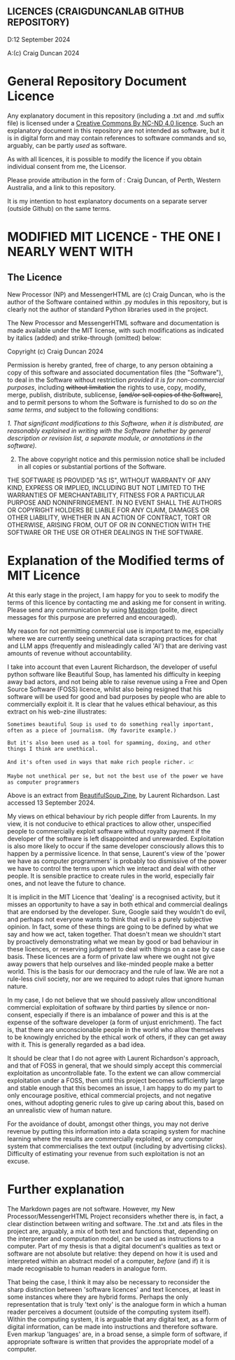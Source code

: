 LICENCES (CRAIGDUNCANLAB GITHUB REPOSITORY)
-----------------------------------

D:12 September 2024

A:(c) Craig Duncan 2024

# General Repository Document Licence

Any explanatory document in this repository (including a .txt and .md suffix file) is licensed under a [Creative Commons By NC-ND 4.0 licence](https://creativecommons.org/licenses/by-nc-nd/4.0/legalcode.en).  Such an explanatory document in this repository are not intended as software, but it is in digital form and may contain references to software commands and so, arguably, can be partly <i>used</i> as software.  

As with all licences, it is possible to modify the licence if you obtain individual consent from me, the Licensor.

Please provide attribution in the form of : Craig Duncan, of Perth, Western Australia, and a link to this repository.

It is my intention to host explanatory documents on a separate server (outside Github) on the same terms.

# MODIFIED MIT LICENCE - THE ONE I NEARLY WENT WITH

<h2>The Licence</h2>

New Processor (NP) and MessengerHTML are (c) Craig Duncan, who is the author of the Software contained within .py modules in this repository, but is clearly not the author of standard Python libraries used in the project.

The New Processor and MessengerHTML software and documentation is made available under the MIT license, with such modifications as indicated by italics (added) and strike-through (omitted) below:

 Copyright (c) Craig Duncan 2024

 Permission is hereby granted, free of charge, to any person obtaining
 a copy of this software and associated documentation files (the
 "Software"), to deal in the Software without restriction <i>provided it is for non-commercial purposes</i>, including
 ~~without limitation~~ the rights to use, copy, modify, merge, publish,
 distribute, sublicense, ~~[and/or sell copies of the Software]~~, and to
 permit persons to whom the Software is furnished to do so <i>on the same terms</i>, <i>and</i> subject to
 the following conditions:

<i>1. That significant modifications to this Software, when it is distributed, are reasonably explained in writing with the Software (whether by general description or revision list, a separate module, or annotations in the software).</i>

 2. The above copyright notice and this permission notice shall be
 included in all copies or substantial portions of the Software.

 THE SOFTWARE IS PROVIDED "AS IS", WITHOUT WARRANTY OF ANY KIND,
 EXPRESS OR IMPLIED, INCLUDING BUT NOT LIMITED TO THE WARRANTIES OF
 MERCHANTABILITY, FITNESS FOR A PARTICULAR PURPOSE AND
 NONINFRINGEMENT. IN NO EVENT SHALL THE AUTHORS OR COPYRIGHT HOLDERS
 BE LIABLE FOR ANY CLAIM, DAMAGES OR OTHER LIABILITY, WHETHER IN AN
 ACTION OF CONTRACT, TORT OR OTHERWISE, ARISING FROM, OUT OF OR IN
 CONNECTION WITH THE SOFTWARE OR THE USE OR OTHER DEALINGS IN THE
 SOFTWARE.

# Explanation of the Modified terms of MIT Licence

At this early stage in the project, I am happy for you to seek to modify the terms of this licence by contacting me and asking me for consent in writing.  Please send any communication by using [Mastodon](https://mastodon.au/@craigduncan) (polite, direct messages for this purpose are preferred and encouraged).

My reason for not permitting commercial use is important to me, especially where we are currently seeing unethical data scraping practices for chat and LLM apps (frequently and misleadingly called 'AI') that are deriving vast amounts of revenue without accountability.  

I take into account that even Laurent Richardson, the developer of useful python software like Beautiful Soup, has lamented his difficulty in keeping away bad actors, and not being able to raise revenue using a Free and Open Source Software (FOSS) licence, whilst also being resigned that his software will be used for good and bad purposes by people who are able to commercially exploit it.  It is clear that he values ethical behaviour, as this extract on his web-zine illustrates:

```
Sometimes beautiful Soup is used to do something really important, often as a piece of journalism. (My favorite example.)

But it's also been used as a tool for spamming, doxing, and other things I think are unethical.

And it's often used in ways that make rich people richer. 📈

Maybe not unethical per se, but not the best use of the power we have as computer programmers
```

Above is an extract from [BeautifulSoup_Zine](https://www.crummy.com/software/BeautifulSoup/zine/), by Laurent Richardson. Last accessed 13 September 2024.
 

My views on ethical behaviour by rich people differ from Laurents.  In my view, it is not conducive to ethical practices to allow other, unspecified people to commercially exploit software without royalty payment if the developer of the software is left disappointed and unrewarded.  Exploitation is also more likely to occur if the same developer consciously allows this to happen by a permissive licence.  In that sense, Laurent's view of the 'power we have as computer programmers' is probably too dismissive of the power we have to control the terms upon which we interact and deal with other people.  It is sensible practice to create rules in the world, especially fair ones, and not leave the future to chance.  

It is implicit in the MIT Licence that 'dealing' is a recognised activity, but it misses an opportunity to have a say in both ethical and commercial dealings that are endorsed by the developer.  Sure, Google said they wouldn't do evil, and perhaps not everyone wants to think that evil is a purely subjective opinion.  In fact, some of these things are going to be defined by what we say and how we act, taken together.  That doesn't mean we shouldn't start by proactively demonstrating what we mean by good or bad behaviour in these licences, or reserving judgment to deal with things on a case by case basis.  These licences are a form of private law where we ought not give away powers that help ourselves and like-minded people make a better world.  This is the basis for our democracy and the rule of law.  We are not a rule-less civil society, nor are we required to adopt rules that ignore human nature.

In my case, I do not believe that we should passively allow unconditional commercial exploitation of software by third parties by silence or non-consent, especially if there is an imbalance of power and this is at the expense of the software developer (a form of unjust enrichment).  The fact is, that there are unconscionable people in the world who allow themselves to be knowingly enriched by the ethical work of others, if they can get away with it.  This is generally regarded as a bad idea. 

It should be clear that I do not agree with Laurent Richardson's approach, and that of FOSS in general, that we should simply accept this commercial exploitation as uncontrollable fate.  To the extent we can allow commercial exploitation under a FOSS, then until this project becomes sufficiently large and stable enough that this becomes an issue, I am happy to do my part to only encourage positive, ethical commercial projects, and not negative ones, without adopting generic rules to give up caring about this, based on an unrealistic view of human nature.

For the avoidance of doubt, amongst other things, you may not derive revenue by putting this information into a data scraping system for machine learning where the results are commercially exploited, or any computer system that commercialises the text output (including by advertising clicks).  Difficulty of estimating your revenue from such exploitation is not an excuse.

# Further explanation

The Markdown pages are not software.  However, my New Processor/MessengerHTML Project reconsiders whether there is, in fact, a clear distinction between writing and software.  The .txt and .ats files in the project are, arguably, a mix of both text and functions that, depending on the interpreter and computation model, can be used as instructions to a computer.  Part of my thesis is that a digital document's qualities as text or software are not absolute but relative: they depend on how it is used and interpreted within an abstract model of a computer, *before* (and if) it is made recognisable to human readers in analogue form.

That being the case, I think it may also be necessary to reconsider the sharp distinction between 'software licences' and text licences, at least in some instances where they are hybrid forms.  Perhaps the only representation that is truly 'text only' is the analogue form in which a human reader perceives a document (outside of the computing system itself).  Within the computing system, it is arguable that any digital text, as a form of digital information, can be made into instructions and therefore software.  Even markup 'languages' are, in a broad sense, a simple form of software, if appropriate software is written that provides the appropriate model of a computer.
